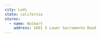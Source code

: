 ```yaml
---
city: Lodi
state: california
stores:
  - name: Walmart
    address: 1601 S Lower Sacramento Road
---
```


